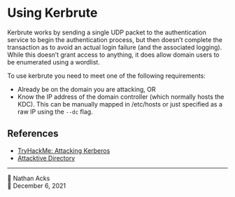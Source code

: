 # Using Kerbrute

Kerbrute works by sending a single UDP packet to the authentication service to begin the authentication process, but then doesn’t complete the transaction as to avoid an actual login failure (and the associated logging). While this doesn’t grant access to anything, it does allow domain users to be enumerated using a wordlist.

To use kerbrute you need to meet one of the following requirements:

* Already be on the domain you are attacking, OR
* Know the IP address of the domain controller (which normally hosts the KDC). This can be manually mapped in /etc/hosts or just specified as a raw IP using the `--dc` flag.

## References

* [TryHackMe: Attacking Kerberos](tryhackme-attacking-kerberos.md)
* [Attacktive Directory](tryhackme-attacktive-directory.md)

- - - -

<span aria-hidden="true">👤</span> Nathan Acks  
<span aria-hidden="true">📅</span> December 6, 2021
